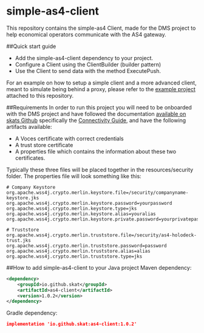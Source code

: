 # simple-as4-client
This repository contains the simple-as4 Client, made for the DMS project to help economical operators communicate with the AS4 gateway.

##Quick start guide
* Add the simple-as4-client dependency to your project.
* Configure a Client using the ClientBuilder (builder pattern)
* Use the Client to send data with the method ExecutePush.

For an example on how to setup a simple client and a more advanced client, meant to simulate being behind a proxy, please refer to the [example project](https://github.com/skat/simple-as4-client/tree/main/example) attached to this repository.

##Requirements
In order to run this project you will need to be onboarded with the DMS project and have followed the documentation [available on skats Github](https://github.com/skat/dms-public) specifically the [Connectivity Guide](https://github.com/skat/dms-public/blob/master/dokumenter/ConnectivityGuide.docx), and have the following artifacts available:
* A Voces certificate with correct credentials
* A trust store certificate 
* A properties file which contains the information about these two certificates.

Typically these three files will be placed together in the resources/security folder.
The properties file will look something like this:

```properties
# Company Keystore
org.apache.wss4j.crypto.merlin.keystore.file=/security/companyname-keystore.jks
org.apache.wss4j.crypto.merlin.keystore.password=yourpassword
org.apache.wss4j.crypto.merlin.keystore.type=jks
org.apache.wss4j.crypto.merlin.keystore.alias=youralias
org.apache.wss4j.crypto.merlin.keystore.private.password=yourprivatepassword

# Truststore
org.apache.wss4j.crypto.merlin.truststore.file=/security/as4-holodeck-trust.jks
org.apache.wss4j.crypto.merlin.truststore.password=password
org.apache.wss4j.crypto.merlin.truststore.alias=alias
org.apache.wss4j.crypto.merlin.truststore.type=jks
```

##How to add simple-as4-client to your Java project
Maven dependency:
```xml
<dependency>
    <groupId>io.github.skat</groupId>
    <artifactId>as4-client</artifactId>
    <version>1.0.2</version>
</dependency>
```

Gradle dependency:
```json
implementation 'io.github.skat:as4-client:1.0.2'
```
